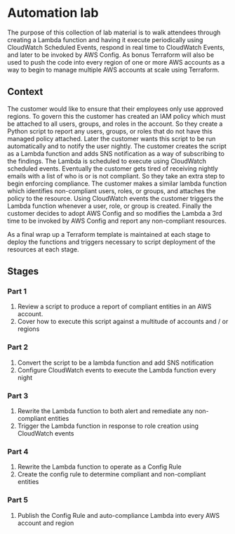 # Automation lab

The purpose of this collection of lab material is to walk attendees through creating a Lambda function and having it execute periodically using CloudWatch Scheduled Events, respond in real time to CloudWatch Events, and later to be invoked by AWS Config.  As bonus Terraform will also be used to push the code into every region of one or more AWS accounts as a way to begin to manage multiple AWS accounts at scale using Terraform.

## Context
The customer would like to ensure that their employees only use approved regions.  To govern this the customer has created an IAM policy which must be attached to all users, groups, and roles in the account.  So they create a Python script to report any users, groups, or roles that do not have this managed policy attached.  Later the customer wants this script to be run automatically and to notify the user nightly.  The customer creates the script as a Lambda function and adds SNS notification as a way of subscribing to the findings.  The Lambda is scheduled to execute using CloudWatch scheduled events.  Eventually the customer gets tired of receiving nightly emails with a list of who is or is not compliant.  So they take an extra step to begin enforcing compliance.  The customer makes a similar lambda function which identifies non-compliant users, roles, or groups, and attaches the policy to the resource.  Using CloudWatch events the customer triggers the Lambda function whenever a user, role, or group is created.  Finally the customer decides to adopt AWS Config and so modifies the Lambda a 3rd time to be invoked by AWS Config and report any non-compliant resources.

As a final wrap up a Terraform template is maintained at each stage to deploy the functions and triggers necessary to script deployment of the resources at each stage.

## Stages

### Part 1
1. Review a script to produce a report of compliant entities in an AWS account.
1. Cover how to execute this script against a multitude of accounts and / or regions

### Part 2
1. Convert the script to be a lambda function and add SNS notification
1. Configure CloudWatch events to execute the Lambda function every night

### Part 3
1. Rewrite the Lambda function to both alert and remediate any non-compliant entities
1. Trigger the Lambda function in response to role creation using CloudWatch events

### Part 4
1. Rewrite the Lambda function to operate as a Config Rule
1. Create the config rule to determine compliant and non-compliant entities

### Part 5
1. Publish the Config Rule and auto-compliance Lambda into every AWS account and region
